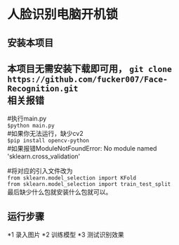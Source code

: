 人脸识别电脑开机锁  
============================  
安装本项目  
-------------  
本项目无需安装下载即可用，
```git clone https://github.com/fucker007/Face-Recognition.git```  
相关报错  
--------------    

#执行main.py  
```$python main.py```  
#如果你无法运行，缺少cv2  
```$pip install opencv-python```    
#如果报错ModuleNotFoundError: No module named 'sklearn.cross_validation'  

#将对应的引入文件改为  
```from sklearn.model_selection import KFold```   
```from sklearn.model_selection import train_test_split```    
最后缺少什么包就安装什么包就可以。  

运行步骤  
-------------  
*1 录入图片
*2 训练模型
*3 测试识别效果

